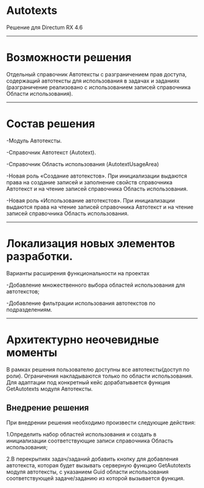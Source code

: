 # Autotexts
Решение для Directum RX 4.6
____
# Возможности решения

Отдельный справочник Автотексты с разграничением прав доступа, содержащий автотексты для использования в задачах и заданиях (разграничение реализовано с использованием записей справочника Области использования).
____
# Состав решения
 
-Модуль Автотексты.

-Справочник Автотекст (Autotext).

-Справочник Область использования (AutotextUsageArea)	

-Новая роль «Создание автотекстов». При инициализации выдаются права на создание записей и заполнение свойств справочника Автотекст и на чтение записей справочника Область использования.

-Новая роль «Использование автотекстов». При инициализации выдаются права на чтение записей справочника Автотекст и на чтение записей справочника Область использования.
____
# Локализация новых элементов разработки.

Варианты расширения функциональности на проектах

-Добавление множественного выбора областей использования для автотекстов;

-Добавление фильтрации использования автотекстов по подразделениям.
____
# Архитектурно неочевидные моменты

В рамках решения пользователю доступны все автотексты(доступ по роли). Ограничения накладываются только по области использования. Для адаптации под конкретный кейс дорабатывается функция GetAutotexts модуля Автотексты.

## Внедрение решения

При внедрении решения необходимо произвести следующие действия: 

1.Определить набор областей использования и создать в инициализации соответствующие записи справочника Область использования;

2.В перекрытиях задач/заданий добавить кнопку для добавления автотекста, которая будет вызывать серверную функцию GetAutotexts модуля автотексты, с указанием Guid области использования соответствующей задаче/заданию из которой вызывается функция.